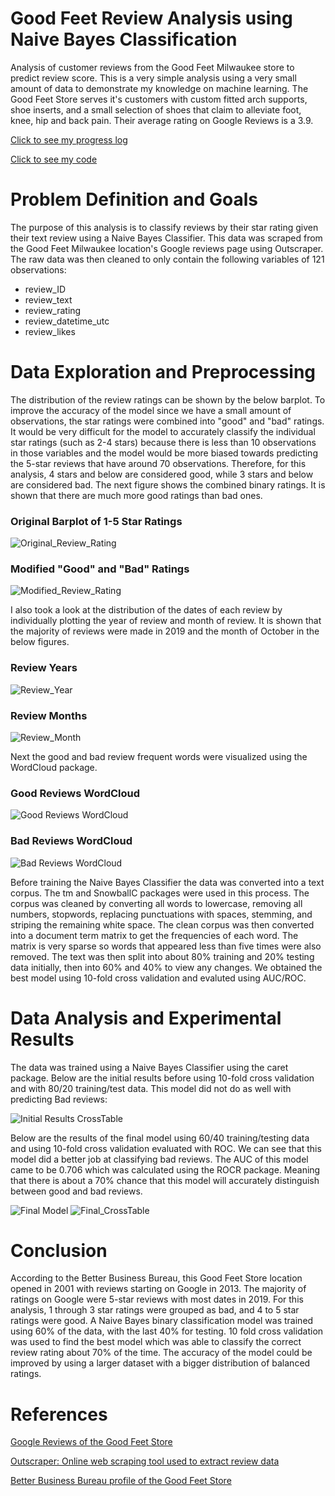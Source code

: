 # Good Feet Review Analysis using Naive Bayes Classification
 Analysis of customer reviews from the Good Feet Milwaukee store to predict review score. This is a very simple analysis using a very small amount of data to demonstrate my knowledge on machine learning. The Good Feet Store serves it's customers with custom fitted arch supports, shoe inserts, and a small selection of shoes that claim to alleviate foot, knee, hip and back pain. Their average rating on Google Reviews is a 3.9.
 
[Click to see my progress log](https://github.com/carissa406/Good-Feet-Review-Analysis/blob/main/Visualizations/log.md)

[Click to see my code](https://github.com/carissa406/Good-Feet-Review-Analysis/blob/main/Visualizations/Good_Feet_Analysis.Rmd)

# Problem Definition and Goals
The purpose of this analysis is to classify reviews by their star rating given their text review using a Naive Bayes Classifier. This data was scraped from the Good Feet Milwaukee location's Google reviews page using Outscraper. The raw data was then cleaned to only contain the following variables of 121 observations:
- review_ID
- review_text
- review_rating
- review_datetime_utc
- review_likes

# Data Exploration and Preprocessing
The distribution of the review ratings can be shown by the below barplot. To improve the accuracy of the model since we have a small amount of observations, the star ratings were combined into "good" and "bad" ratings. It would be very difficult for the model to accurately classify the individual star ratings (such as 2-4 stars) because there is less than 10 observations in those variables and the model would be more biased towards predicting the 5-star reviews that have around 70 observations. Therefore, for this analysis, 4 stars and below are considered good, while 3 stars and below are considered bad. The next figure shows the combined binary ratings. It is shown that there are much more good ratings than bad ones. 

### Original Barplot of 1-5 Star Ratings

![Original_Review_Rating](https://github.com/carissa406/Good-Feet-Review-Analysis/blob/main/Visualizations/review_rating_table_barplot.png)

### Modified "Good" and "Bad" Ratings
![Modified_Review_Rating](https://github.com/carissa406/Good-Feet-Review-Analysis/blob/main/Visualizations/review_rating_good_bad.PNG)

I also took a look at the distribution of the dates of each review by individually plotting the year of review and month of review. It is shown that the majority of reviews were made in 2019 and the month of October in the below figures. 

### Review Years
![Review_Year](https://github.com/carissa406/Good-Feet-Review-Analysis/blob/main/Visualizations/review_year.PNG)

### Review Months
![Review_Month](https://github.com/carissa406/Good-Feet-Review-Analysis/blob/main/Visualizations/review_month.PNG)

Next the good and bad review frequent words were visualized using the WordCloud package. 

### Good Reviews WordCloud
![Good Reviews WordCloud](https://github.com/carissa406/Good-Feet-Review-Analysis/blob/main/Visualizations/good_wordcloud.PNG)

### Bad Reviews WordCloud
![Bad Reviews WordCloud](https://github.com/carissa406/Good-Feet-Review-Analysis/blob/main/Visualizations/bad_wordcloud.PNG)

Before training the Naive Bayes Classifier the data was converted into a text corpus. The tm and SnowballC packages were used in this process. The corpus was cleaned by converting all words to lowercase, removing all numbers, stopwords, replacing punctuations with spaces, stemming, and striping the remaining white space. The clean corpus was then converted into a document term matrix to get the frequencies of each word. The matrix is very sparse so words that appeared less than five times were also removed. The text was then split into about 80% training and 20% testing data initially, then into 60% and 40% to view any changes. We obtained the best model using 10-fold cross validation and evaluted using AUC/ROC. 

# Data Analysis and Experimental Results

The data was trained using a Naive Bayes Classifier using the caret package. Below are the initial results before using 10-fold cross validation and with 80/20 training/test data. This model did not do as well with predicting Bad reviews: 

![Initial Results CrossTable](https://github.com/carissa406/Good-Feet-Review-Analysis/blob/main/Visualizations/crosstab_results.PNG)

Below are the results of the final model using 60/40 training/testing data and using 10-fold cross validation evaluated with ROC. We can see that this model did a better job at classifying bad reviews. The AUC of this model came to be 0.706 which was calculated using the ROCR package. Meaning that there is about a 70% chance that this model will accurately distinguish between good and bad reviews.

![Final Model](https://github.com/carissa406/Good-Feet-Review-Analysis/blob/main/Visualizations/nb_results_cv.PNG)
![Final_CrossTable](https://github.com/carissa406/Good-Feet-Review-Analysis/blob/main/Visualizations/gf_test_labels_results.PNG)

 # Conclusion
 
According to the Better Business Bureau, this Good Feet Store location opened in 2001 with reviews starting on Google in 2013. The majority of ratings on Google were 5-star reviews with most dates in 2019. For this analysis, 1 through 3 star ratings were grouped as bad, and 4 to 5 star ratings were good. A Naive Bayes binary classification model was trained using 60% of the data, with the last 40% for testing. 10 fold cross validation was used to find the best model which was able to classify the correct review rating about 70% of the time. The accuracy of the model could be improved by using a larger dataset with a bigger distribution of balanced ratings. 
 
 # References
 
[Google Reviews of the Good Feet Store](https://www.google.com/search?q=good+feet+milwaukee&rlz=1C1ONGR_enUS943US943&oq=good+feet+milwaukee&aqs=chrome..69i57j46i175i199i512j0i22i30l3j0i390.10964j0j4&sourceid=chrome&ie=UTF-8#lrd=0x88050f83400a8a39:0x37af811d2176cae,1,,,)

[Outscraper: Online web scraping tool used to extract review data](https://outscraper.com/)

[Better Business Bureau profile of the Good Feet Store](https://www.bbb.org/us/wi/wauwatosa/profile/orthopedic-shoes/good-feet-store-0694-4024315)



 
